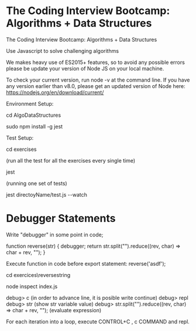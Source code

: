 # The Coding Interview Bootcamp: Algorithms + Data Structures

The Coding Interview Bootcamp: Algorithms + Data Structures


Use Javascript to solve challenging algorithms

We makes heavy use of ES2015+ features, so to avoid any possible errors please be update your version of Node JS on your local machine.

To check your current version, run node -v at the command line. If you have any version earlier than v8.0, please get an updated version of Node here: https://nodejs.org/en/download/current/

Environment Setup:

cd AlgoDataStructures

sudo npm install -g jest

Test Setup:

cd exercises

(run all the test for all the exercises every single time)

jest

(running one set of tests)

jest directoyName/test.js --watch

# Debugger Statements

Write "debugger" in some point in code;

function reverse(str) {
  debugger;
  return str.split("").reduce((rev, char) => char + rev, "");
}

Execute function in code before export statement:
reverse('asdf');


cd exercices\reversestring

node inspect index.js

debug> c (in order to advance line, it is posible write continue)
debug> repl
debug> str (show str variable value)
debug> str.split("").reduce((rev, char) => char + rev, "");  (evaluate expression)

For each iteration into a loop, execute CONTROL+C , c COMMAND and repl.



